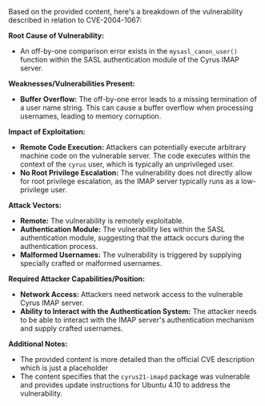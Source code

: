 Based on the provided content, here's a breakdown of the vulnerability described in relation to CVE-2004-1067:

**Root Cause of Vulnerability:**
- An off-by-one comparison error exists in the `mysasl_canon_user()` function within the SASL authentication module of the Cyrus IMAP server.

**Weaknesses/Vulnerabilities Present:**
- **Buffer Overflow:** The off-by-one error leads to a missing termination of a user name string. This can cause a buffer overflow when processing usernames, leading to memory corruption.

**Impact of Exploitation:**
- **Remote Code Execution:** Attackers can potentially execute arbitrary machine code on the vulnerable server. The code executes within the context of the `cyrus` user, which is typically an unprivileged user.
- **No Root Privilege Escalation:** The vulnerability does not directly allow for root privilege escalation, as the IMAP server typically runs as a low-privilege user.

**Attack Vectors:**
- **Remote:** The vulnerability is remotely exploitable.
- **Authentication Module:** The vulnerability lies within the SASL authentication module, suggesting that the attack occurs during the authentication process.
- **Malformed Usernames:** The vulnerability is triggered by supplying specially crafted or malformed usernames.

**Required Attacker Capabilities/Position:**
- **Network Access:** Attackers need network access to the vulnerable Cyrus IMAP server.
- **Ability to Interact with the Authentication System:** The attacker needs to be able to interact with the IMAP server's authentication mechanism and supply crafted usernames.

**Additional Notes:**

- The provided content is more detailed than the official CVE description which is just a placeholder
- The content specifies that the `cyrus21-imapd` package was vulnerable and provides update instructions for Ubuntu 4.10 to address the vulnerability.